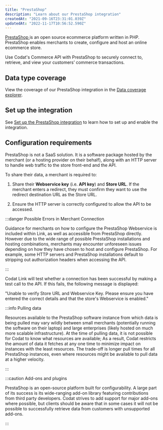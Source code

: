 ```yaml
---
title: "PrestaShop"
description: "Learn about our PrestaShop integration"
createdAt: "2021-09-16T23:31:01.039Z"
updatedAt: "2022-11-17T10:56:52.590Z"
---
```


<a className="external" href="https://www.prestashop.com/en" target="_blank">
  PrestaShop
</a> is an open source ecommerce platform written in PHP. PrestaShop enables merchants
to create, configure and host an online ecommerce store.

Use Codat's Commerce API with PrestaShop to securely connect to, retrieve, and view your customers’ commerce transactions.

## Data type coverage

View the coverage of our PrestaShop integration in the <a className="external" href="https://knowledge.codat.io/supported-features/commerce?view=tab-by-integration&integrationKey=zgbz" target="_blank">Data coverage explorer</a>.

## Set up the integration

See [Set up the PrestaShop integration](/integrations/commerce/prestashop/set-up-prestashop-in-production) to learn how to set up and enable the integration.

## Configuration requirements

PrestaShop is not a SaaS solution. It is a software package hosted by the merchant (or a hosting provider on their behalf), along with an HTTP server to handle web traffic to the store front-end and the API.

To share their data, a merchant is required to:

1. Share their **Webservice key** (i.e. **API key**) and **Store URL**.
   If the merchant enters a redirect, they must confirm they want to use the redirect destination URL as the Store URL.

2. Ensure the HTTP server is correctly configured to allow the API to be accessed.

:::danger Possible Errors in Merchant Connection

Guidance for merchants on how to configure the PrestaShop Webservice is included within Link, as well as accessible from PrestaShop directly. However due to the wide range of possible PrestaShop installations and hosting combinations, merchants may encounter unforeseen issues depending on how they have chosen to host and configure PrestaShop. For example, some HTTP servers and PrestaShop installations default to stripping out authorization headers when accessing the API.

:::

Codat Link will test whether a connection has been successful by making a test call to the API. If this fails, the following message is displayed:

"Unable to verify Store URL and Webservice Key. Please ensure you have entered the correct details and that the store's Webservice is enabled."

:::info Pulling data

Resources available to the PrestaShop software instance from which data is being pulled may vary wildly between small merchants (potentially running the software on their laptop) and large enterprises (likely hosted on much more scalable infrastructure). At the time of pulling data, it is not possible for Codat to know what resources are available; As a result, Codat restricts the amount of data it fetches at any one time to minimize impact on instances with the least resources. The trade-off is longer pull times for all PrestaShop instances, even where resources might be available to pull data at a higher velocity.

:::

:::caution Add-ons and plugins

PrestaShop is an open-source platform built for configurability. A large part of its success is its wide-ranging add-on library featuring contributions from third party developers. Codat strives to add support for major add-ons where possible, but clients should be aware that in some cases it will not be possible to successfully retrieve data from customers with unsupported add-ons.

:::
